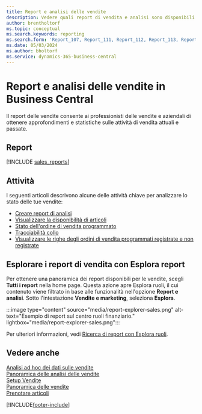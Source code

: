 ```yaml
---
title: Report e analisi delle vendite
description: Vedere quali report di vendita e analisi sono disponibili nella versione standard di Business Central in modo da poter tenere traccia della propria attività.
author: brentholtorf
ms.topic: conceptual
ms.search.keywords: reporting
ms.search.form: 'Report_107, Report_111, Report_112, Report_113, Report_119, Report_121, Report_129, Report_209, Report_708, Report_713, Report_718, Report_813, Report_7313'
ms.date: 05/03/2024
ms.author: bholtorf
ms.service: dynamics-365-business-central
---
```

# <a name="sales-reports-and-analytics-in-business-central"></a>Report e analisi delle vendite in Business Central

Il report delle vendite consente ai professionisti delle vendite e aziendali di ottenere approfondimenti e statistiche sulle attività di vendita attuali e passate.  

## <a name="reports"></a>Report

[!INCLUDE [sales_reports](includes/sales-reports-include.md)]

## <a name="tasks"></a>Attività

I seguenti articoli descrivono alcune delle attività chiave per analizzare lo stato delle tue vendite:

* [Creare report di analisi](bi-how-create-analysis-views-reports.md)  
* [Visualizzare la disponibilità di articoli](inventory-how-availability-overview.md)
* [Stato dell'ordine di vendita programmato](sales-how-to-create-blanket-sales-orders.md#to-view-the-status-of-a-blanket-sales-order)
* [Tracciabilità collo](sales-how-track-packages.md)
* [Visualizzare le righe degli ordini di vendita programmati registrate e non registrate](sales-how-to-create-blanket-sales-orders.md#to-view-unposted-and-posted-blanket-sales-order-lines)

## <a name="explore-sales-reports-with-report-explorer"></a>Esplorare i report di vendita con Esplora report

Per ottenere una panoramica dei report disponibili per le vendite, scegli **Tutti i report** nella home page. Questa azione apre Esplora ruoli, il cui contenuto viene filtrato in base alle funzionalità nell'opzione **Report e analisi**. Sotto l'intestazione **Vendite e marketing**, seleziona **Esplora**.

:::image type="content" source="media/report-explorer-sales.png" alt-text="Esempio di report sul centro ruoli finanziario." lightbox="media/report-explorer-sales.png":::

Per ulteriori informazioni, vedi [Ricerca di report con Esplora ruoli](ui-role-explorer.md).

## <a name="see-also"></a>Vedere anche

[Analisi ad hoc dei dati sulle vendite](ad-hoc-analysis-sales.md)    
[Panoramica delle analisi delle vendite](sales-analytics-overview.md)   
[Setup Vendite](sales-setup-sales.md)  
[Panoramica delle vendite](sales-manage-sales.md)  
[Prenotare articoli](inventory-how-to-reserve-items.md)

[!INCLUDE[footer-include](includes/footer-banner.md)]
